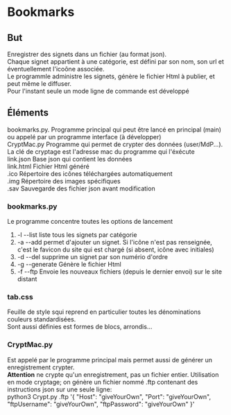 # Bookmarks

## But
Enregistrer des signets dans un fichier (au format json).  
Chaque signet appartient à une catégorie, est défini par son nom, son url et éventuellement l'icoône associée.  
Le programmle administre les signets, génère le fichier Html à publier, et peut même le diffuser.  
Pour l'instant seule un mode ligne de commande est développé  

## Éléments
bookmarks.py. Programme principal qui peut être lancé en principal (main) ou appelé par un programme interface (à développer)   
CryptMac.py   Programme qui permet de crypter des données (user/MdP...). La clé de cryptage est l'adresse mac du programme qui l'éxécute  
link.json     Base json qui contient les données  
link.html     Fichier Html généré  
.ico          Répertoire des icônes téléchargées automatiquement  
.img          Répertoire des images spécifiques  
.sav          Sauvegarde des fichier json avant modification  

### bookmarks.py
Le programme concentre toutes les options de lancement
1. -l --list  liste tous les signets par catégorie
2. -a --add   permet d'ajouter un signet. Si l'icône n'est pas renseignée, c'est le favicon du site qui est chargé (si absent, icône avec initiales)
3. -d --del   supprime un signet par son numério d'ordre
4. -g --generate Génère le fichier Html
5. -f --ftp   Envoie les nouveaux fichiers (depuis le dernier envoi) sur le site distant

### tab.css
Feuille de style squi reprend en particulier toutes les dénominations couleurs standardisées.  
Sont aussi définies est formes de blocs, arrondis...

### CryptMac.py
Est appelé par le programme principal mais permet aussi de générer un enregistrement crypter.  
**Attention** ne crypte qu'un enregistrement, pas un fichier entier.
Utilisation en mode cryptage; on génère un fichier nommé .ftp contenant des instructions json sur une seule ligne:  
python3 Crypt.py .ftp '{ "Host": "giveYourOwn", "Port": "giveYourOwn", "ftpUsername": "giveYourOwn", "ftpPassword": "giveYourOwn" }'



